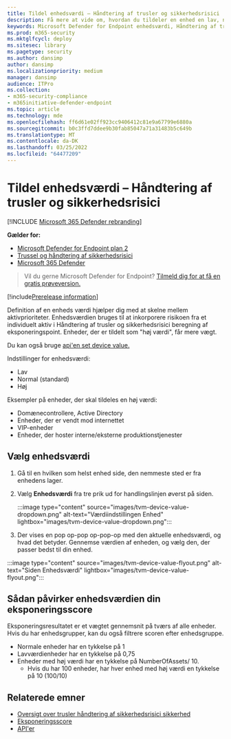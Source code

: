 ```yaml
---
title: Tildel enhedsværdi – Håndtering af trusler og sikkerhedsrisici
description: Få mere at vide om, hvordan du tildeler en enhed en lav, normal eller høj værdi for at hjælpe dig med at skelne mellem aktivprioriteter.
keywords: Microsoft Defender for Endpoint enhedsværdi, Håndtering af trusler og sikkerhedsrisici enhedsværdi, enheder med høj værdi, eksponeringsscore for enhedsværdi
ms.prod: m365-security
ms.mktglfcycl: deploy
ms.sitesec: library
ms.pagetype: security
ms.author: dansimp
author: dansimp
ms.localizationpriority: medium
manager: dansimp
audience: ITPro
ms.collection:
- m365-security-compliance
- m365initiative-defender-endpoint
ms.topic: article
ms.technology: mde
ms.openlocfilehash: ff6d61e02ff923cc9406412c81e9a67799e6880a
ms.sourcegitcommit: b0c3ffd7ddee9b30fab85047a71a31483b5c649b
ms.translationtype: MT
ms.contentlocale: da-DK
ms.lasthandoff: 03/25/2022
ms.locfileid: "64477209"
---
```

# <a name="assign-device-value---threat-and-vulnerability-management"></a>Tildel enhedsværdi – Håndtering af trusler og sikkerhedsrisici

[!INCLUDE [Microsoft 365 Defender rebranding](../../includes/microsoft-defender.md)]

**Gælder for:**
- [Microsoft Defender for Endpoint plan 2](https://go.microsoft.com/fwlink/p/?linkid=2154037)
- [Trussel og håndtering af sikkerhedsrisici](next-gen-threat-and-vuln-mgt.md)
- [Microsoft 365 Defender](https://go.microsoft.com/fwlink/?linkid=2118804)

> Vil du gerne Microsoft Defender for Endpoint? [Tilmeld dig for at få en gratis prøveversion.](https://signup.microsoft.com/create-account/signup?products=7f379fee-c4f9-4278-b0a1-e4c8c2fcdf7e&ru=https://aka.ms/MDEp2OpenTrial?ocid=docs-wdatp-portaloverview-abovefoldlink)

[!include[Prerelease information](../../includes/prerelease.md)]

Definition af en enheds værdi hjælper dig med at skelne mellem aktivprioriteter. Enhedsværdien bruges til at inkorporere risikoen fra et individuelt aktiv i Håndtering af trusler og sikkerhedsrisici beregning af eksponeringspoint. Enheder, der er tildelt som "høj værdi", får mere vægt.

Du kan også bruge [api'en set device value.](set-device-value.md)

Indstillinger for enhedsværdi:

- Lav
- Normal (standard)
- Høj

Eksempler på enheder, der skal tildeles en høj værdi:

- Domænecontrollere, Active Directory
- Enheder, der er vendt mod internettet
- VIP-enheder
- Enheder, der hoster interne/eksterne produktionstjenester

## <a name="choose-device-value"></a>Vælg enhedsværdi

1. Gå til en hvilken som helst enhed side, den nemmeste sted er fra enhedens lager.

2. Vælg **Enhedsværdi** fra tre prik ud for handlingslinjen øverst på siden.

   :::image type="content" source="images/tvm-device-value-dropdown.png" alt-text="Værdiindstillingen Enhed" lightbox="images/tvm-device-value-dropdown.png":::

3. Der vises en pop op-pop op-pop-op med den aktuelle enhedsværdi, og hvad det betyder. Gennemse værdien af enheden, og vælg den, der passer bedst til din enhed.

:::image type="content" source="images/tvm-device-value-flyout.png" alt-text="Siden Enhedsværdi" lightbox="images/tvm-device-value-flyout.png":::

## <a name="how-device-value-impacts-your-exposure-score"></a>Sådan påvirker enhedsværdien din eksponeringsscore

Eksponeringsresultatet er et vægtet gennemsnit på tværs af alle enheder. Hvis du har enhedsgrupper, kan du også filtrere scoren efter enhedsgruppe.

- Normale enheder har en tykkelse på 1
- Lavværdienheder har en tykkelse på 0,75
- Enheder med høj værdi har en tykkelse på NumberOfAssets/ 10.
    - Hvis du har 100 enheder, har hver enhed med høj værdi en tykkelse på 10 (100/10)

## <a name="related-topics"></a>Relaterede emner

- [Oversigt over trusler håndtering af sikkerhedsrisici sikkerhed](next-gen-threat-and-vuln-mgt.md)
- [Eksponeringsscore](tvm-exposure-score.md)
- [API'er](next-gen-threat-and-vuln-mgt.md#apis)